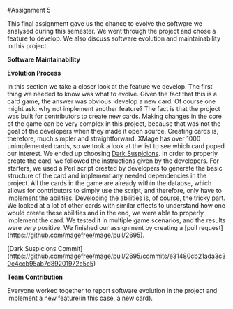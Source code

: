 #Assignment 5

This final assignment gave us the chance to evolve the software we analysed during this semester. We went through the project
and chose a feature to develop. We also discuss software evolution and maintainability in this project.

__Software Maintainability__

__Evolution Process__

In this section we take a closer look at the feature we develop. The first thing we needed to know was what to evolve. Given
the fact that this is a card game, the answer was obvious: develop a new card. Of course one might ask: why not implement another feature? The fact is that the project was built for contributors to create new cards. Making changes in the core of the game can be very complex in this project, because that was not the goal of the developers when they made it open source. Creating cards is, therefore, much simpler and straightforward. XMage has over 1000 unimplemented cards, so we
took a look at the list to see which card poped our interest. We ended up choosing [Dark Suspicions](http://gatherer.wizards.com/Pages/Card/Details.aspx?multiverseid=26414).
In order to properly create the card, we followed the instructions given by the developers. For starters, we used a Perl script
created by developers to generate the basic structure of the card and implement any needed dependencies in the project. All
the cards in the game are already within the databse, which allows for contributors to simply use the script, and therefore, only
have to implement the abilities. Developing the abilities is, of course, the tricky part. We looked at a lot of other cards with
similar effects to understand how one would create these abilities and in the end, we were able to properly implement the card.
We tested it in multiple game scenarios, and the results were very positive. We finished our assignment by creating a [pull request] (https://github.com/magefree/mage/pull/2695).

[Dark Suspicions Commit] (https://github.com/magefree/mage/pull/2695/commits/e31480cb21ada3c30c4ccb95ab7d89201972c5c5)

__Team Contribution__

Everyone worked together to report software evolution in the project and implement a new feature(in this case, a new card).

